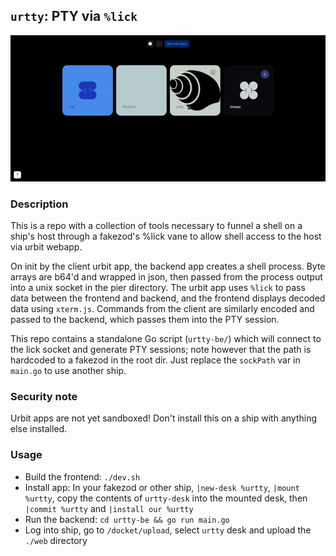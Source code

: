 ## `urtty`: PTY via `%lick`  

![Screen recording](urtty.gif)

### Description

This is a repo with a collection of tools necessary to funnel a shell on a ship's host through a fakezod's %lick vane to allow shell access to the host via urbit webapp.

On init by the client urbit app, the backend app creates a shell process. Byte arrays are b64'd and wrapped in json, then passed from the process output into a unix socket in the pier directory. The urbit app uses `%lick` to pass data between the frontend and backend, and the frontend displays decoded data using `xterm.js`. Commands from the client are similarly encoded and passed to the backend, which passes them into the PTY session.

This repo contains a standalone Go script (`urtty-be/`) which will connect to the lick socket and generate PTY sessions; note however that the path is hardcoded to a fakezod in the root dir. Just replace the `sockPath` var in `main.go` to use another ship. 

### Security note

Urbit apps are not yet sandboxed! Don't install this on a ship with anything else installed.

### Usage

- Build the frontend: `./dev.sh`
- Install app: In your fakezod or other ship, `|new-desk %urtty`, `|mount %urtty`, copy the contents of `urtty-desk` into the mounted desk, then `|commit %urtty` and `|install our %urtty`
- Run the backend: `cd urtty-be && go run main.go`
- Log into ship, go to `/docket/upload`, select `urtty` desk and upload the `./web` directory